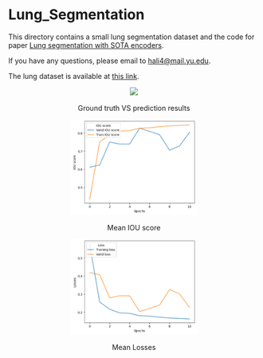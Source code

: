 # Lung_Segmentation

This directory contains a small lung segmentation dataset and the code for paper [Lung segmentation with SOTA encoders](https://www.researchgate.net/publication/370481635_Lung_Image_segmentation_using_OTSU_thresholding_and_SOTA_Encoders).


If you have any questions, please email to hali4@mail.yu.edu.
  
  
The lung dataset is available at [this link](https://drive.google.com/file/d/1DUlkaMCJzSMxrf_gMP1aQaVn6Vmt-3mi/view?usp=sharing).


<p align="center">
  <img src="./Fiels/Lung Segmentation result.png" width="50%"> 
</p>
<p align="center"> Ground truth VS prediction results</p>



<p align="center">
  <img src="./files/Lung IOU.png" width="50%"> 
</p>
<p align="center"> Mean IOU score </p>

<p align="center">
  <img src="./files/Lung loss.png" width="50%"> 
</p>
<p align="center"> Mean Losses </p>
